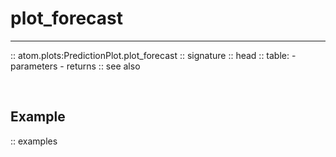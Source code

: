 # plot_forecast
---------------

:: atom.plots:PredictionPlot.plot_forecast
    :: signature
    :: head
    :: table:
        - parameters
        - returns
    :: see also

<br>

## Example

:: examples
